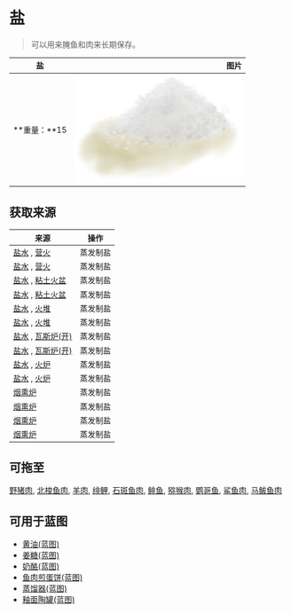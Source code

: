 # 盐  
> 可以用来腌鱼和肉来长期保存。  
  
  盐  |   图片   
 ----  |  ----:   
 **重量：**15  |  ![](Sprite/Salt.png)   
  
## 获取来源  
来源  |  操作  
----  |  ----  
[盐水](LQ_WaterSalt.md) , [营火](Campfire.md)  |  蒸发制盐  
[盐水](LQ_WaterSalt.md) , [营火](Campfire.md)  |  蒸发制盐  
[盐水](LQ_WaterSalt.md) , [粘土火盆](ClayFirePit.md)  |  蒸发制盐  
[盐水](LQ_WaterSalt.md) , [粘土火盆](ClayFirePit.md)  |  蒸发制盐  
[盐水](LQ_WaterSalt.md) , [火堆](Fire.md)  |  蒸发制盐  
[盐水](LQ_WaterSalt.md) , [火堆](Fire.md)  |  蒸发制盐  
[盐水](LQ_WaterSalt.md) , [瓦斯炉(开)](GasCookerOn.md)  |  蒸发制盐  
[盐水](LQ_WaterSalt.md) , [瓦斯炉(开)](GasCookerOn.md)  |  蒸发制盐  
[盐水](LQ_WaterSalt.md) , [火炉](Stove.md)  |  蒸发制盐  
[盐水](LQ_WaterSalt.md) , [火炉](Stove.md)  |  蒸发制盐  
[烟熏炉](Smoker.md)  |  蒸发制盐  
[烟熏炉](Smoker.md)  |  蒸发制盐  
[烟熏炉](SmokerPlastic.md)  |  蒸发制盐  
[烟熏炉](SmokerPlastic.md)  |  蒸发制盐  
## 可拖至  
[野猪肉](BoarMeat.md), [北梭鱼肉](BonefishMeat.md), [羊肉](GoatMeat.md), [绯鲤](Goatfish.md), [石斑鱼肉](GrouperMeat.md), [鲱鱼](Herring.md), [猕猴肉](MacaqueMeat.md), [鹦哥鱼](ParrotFish.md), [鲨鱼肉](SharkMeat.md), [马鲅鱼肉](ThreadfinMeat.md)  
## 可用于蓝图  
- [黄油(蓝图)](Bp_Butter.md)  
- [姜糖(蓝图)](Bp_CandiedGinger.md)  
- [奶酪(蓝图)](Bp_Cheese.md)  
- [鱼肉煎蛋饼(蓝图)](Bp_FishOmelette.md)  
- [蒸馏器(蓝图)](Bp_Alembic.md)  
- [釉面陶罐(蓝图)](Bp_GlazedVase.md)  
  
  

